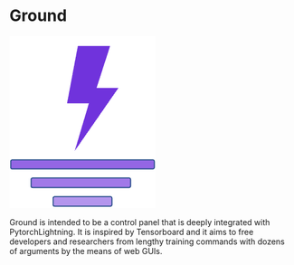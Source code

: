 # Ground

![ground](ground.png)

Ground is intended to be a control panel that is deeply integrated with PytorchLightning. It is inspired by Tensorboard and it aims to free developers and researchers from lengthy training commands with dozens of arguments by the means of web GUIs. 
